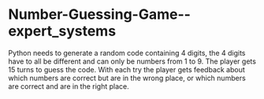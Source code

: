 # Number-Guessing-Game--expert_systems
Python needs to generate a random code containing 4 digits, the 4 digits have to all be different and can only be numbers from 1 to 9. The player gets 15 turns to guess the code. With each try the player gets feedback about which numbers are correct but are in the wrong place, or which numbers are correct and are in the right place.
